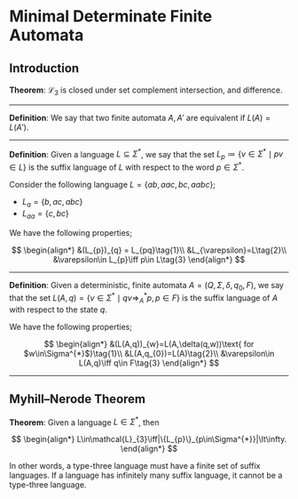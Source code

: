 # Minimal Determinate Finite Automata

## Introduction

**Theorem**: $\mathcal{L}_{3}$ is closed under set complement intersection, and difference.

---

**Definition**: We say that two finite automata $A,A'$ are equivalent if $L(A)=L(A')$.

---

**Definition**: Given a language $L\subseteq\Sigma^{*}$, we say that the set $L_{p}\coloneqq\{v\in\Sigma^{*}\mid pv\in L\}$ is the suffix language of $L$ with respect to the word $p\in\Sigma^{*}$. 

Consider the following language $L= \{ab, aac, bc, aabc\}$;
- $L_{a}=\{b, ac, abc\}$
- $L_{aa} = \{c, bc\}$

We have the following properties;

$$
\begin{align*}
&(L_{p})_{q} = L_{pq}\tag{1}\\
&L_{\varepsilon}=L\tag{2}\\
&\varepsilon\in L_{p}\iff  p\in L\tag{3}
\end{align*}
$$

---

**Definition**: Given a deterministic, finite automata $A=(Q,\Sigma,\delta, q_{0},F)$, we say that the set $L(A,q)=\{v\in\Sigma^{*}\mid qv\Rightarrow^{*}_{A}p, p\in F\}$ is the suffix language of $A$ with respect to the state $q$.

We have the following properties;

$$
\begin{align*}
&(L(A,q))_{w}=L(A,\delta(q,w))\text{ for $w\in\Sigma^{*}$}\tag{1}\\
&L(A,q_{0})=L(A)\tag{2}\\
&\varepsilon\in L(A,q)\iff q\in F\tag{3}
\end{align*}
$$

---

## Myhill–Nerode Theorem

**Theorem**: Given a language $L\in\Sigma^{*}$, then

$$
\begin{align*}
L\in\mathcal{L}_{3}\iff|\{L_{p}\}_{p\in\Sigma^{*}}|\lt\infty.
\end{align*}
$$

In other words, a type-three language must have a finite set of suffix languages. If a language has infinitely many suffix language, it cannot be a type-three language.